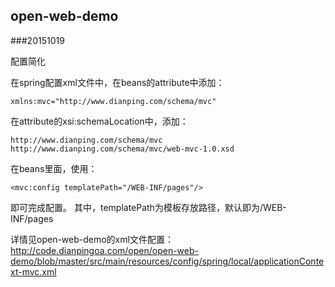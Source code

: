 ## open-web-demo


###20151019

配置简化

在spring配置xml文件中，在beans的attribute中添加：
```
xmlns:mvc="http://www.dianping.com/schema/mvc"
```
在attribute的xsi:schemaLocation中，添加：
```
http://www.dianping.com/schema/mvc http://www.dianping.com/schema/mvc/web-mvc-1.0.xsd
```
在beans里面，使用：
```
<mvc:config templatePath="/WEB-INF/pages"/> 
```
即可完成配置。
其中，templatePath为模板存放路径，默认即为/WEB-INF/pages

详情见open-web-demo的xml文件配置：
http://code.dianpingoa.com/open/open-web-demo/blob/master/src/main/resources/config/spring/local/applicationContext-mvc.xml

